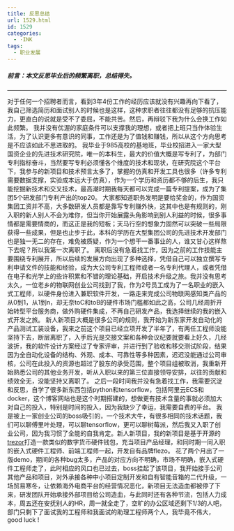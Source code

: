 ```yaml
---
title: 反思总结
url: 1529.html
id: 1529
categories:
  - ·INK
tags:
  - 职业发展
---
```


##### 前言：本文反思毕业后的频繁离职，总结得失。

* * *

对于任何一个招聘者而言，看到3年4份工作的经历应该就没有兴趣再向下看了，我自己筛选简历和面试别人的时候也是这样，这种求职者往往都没有足够的抗压能力，更直白的说就是受不了委屈，不能共苦。然后，再辩驳下我为什么会换工作如此频繁。 我并没有优渥的家庭条件可以支撑我的理想，或者把上班只当作体验生活，为了认识更多有意识的同事，工作还是为了值钱和赚钱，所以从这个方向思考是不应该如此不思进取的。 我毕业于985高校的基地班，毕业校招进入一家大型国资企业的先进技术研究院，唯一的本科生，最大的价值大概是写专利了，为部门专利指标奋斗，当然要写专利必须懂各个维度的技术和现状，在研究院这个平台下，我参与的新项目和技术预言太多了，掌握的仿真和开发工具也很多（许多专利需要数据支撑，实验成本远大于仿真），作为一个学历和资历都不够的后生，我只能挖掘新技术和交叉技术，最高潮时期我每天都可以完成一篇专利提案，成为了集团5个研发部门专利产出的top20。 大家都知道职务发明是要给奖金的，作为国资集团工资并不高，大多数研发人员都是靠写专利赚外快，这其中也是有规则的，刚入职的新人别人不会为难你，但当你开始展露头角影响到别人利益的时候，很多事情都是需要情商的，而这正是我的短板；天马行空的想象力固然可以突破一些局限获得一些成果，但是也止步于此，本科的学历在大型集团公司的先进技术开发部门也是独一无二的存在，难免被质疑，作为一个想干一番事业的人，谁又甘心这样熬下去呢？所以我第一次离职了。 离职后没有急着找工作，因为之前的工作技能主要围绕专利展开，所以后续的发展方向出现了多种选择，凭借自己可以独立撰写专利申请文件的技能和经验，成为大公司专利工程师或者一名专利代理人，或者凭借在电子和光学上的些许积累和不错的理论基础，开启技术升级之旅。我并没有思考太久，一位老乡的物联网创业公司找到了我，作为2号员工成为了一名职业的嵌入式工程师，以硬件身份进入兼职软件开发，一路走来完成公司物联网感知类产品的从0到1，从1到n，却无奈toC和toB的硬件市场门槛都如此之高，公司几经周折开始转型平台服务商，做外购硬件集成，不再自己研发产品，我选择继续的我的嵌入式开发之旅。 新人新项目大概是很多公司的规则，我开始为新东家开发自动化的产品测试工装设备，我来之前这个项目已经立项开发了半年了，有两任工程师没能坚持下去，断层离职了，入手后光是交接文案和各种会议纪要就要看上好久，几经波折，我的软件设计方案经过了专家评审，并进行到了验收和移交测试阶段，结果因为全自动化设备的结构、外观、成本、可靠性等多种因素，迟迟没能通过公司审核，公司在此投入的资源也超过了股东的承受范围，整个项目组被取消，我重新开始熟悉公司的其他业务开发，听从入职以来的第三位直接领导安排，以往的贡献和绩效全无，没能坚持又离职了。 之后一段时间我并没有急着找工作，我需要沉淀和反思，自学了很多新东西包括python和tensorflow，包括阿里云ECS和docker，这个博客网站也是这个时期搭建的，想做更有技术含量的事就必须加大对自己的投入，特别是时间的投入，因为我缺少了幸运，我需要自费的平台。 我是被上一家创业公司的boss吸引的，一个技术大牛，有很多相同的技术话题，我们可以聊傅里叶处理，可以聊tensorflow，更可以聊树莓派，然后我又入职了创业公司，因为我习惯了全能的自我肯定。新人新项目，我的新项目是基于开源的[trezor](http://trezor.io)打造一款类似的数字货币硬件钱包，充当项目产品经理，和同时期一同入职的嵌入式硬件工程师、前端工程师一起，开发自有品牌flezo。 花了两个月出了一版demo，期间的各种bug太多，产品的对应方向不明确，市场不明确，嵌入式硬件工程师走了，此时相应的风口也已过去，boss挂起了该项目，我开始接手公司其他产品和项目，对外承接各种中小项目定制开发和自有智能音箱的二代升级，一场贸易寒冬，让依赖海外电商平台的经营情况恶化，新项目无法造血都被停了下来，研发团队开始承接外部项目给公司造血，与此同时还有各种节流，包括人力成本，周五还在安抚别人的HR，周一就全走了，空旷的办公区域还剩下1/3的人吧，部门只剩下了面试我的工程师和我面试的助理工程师两个人，我毕竟不伟大，good luck !